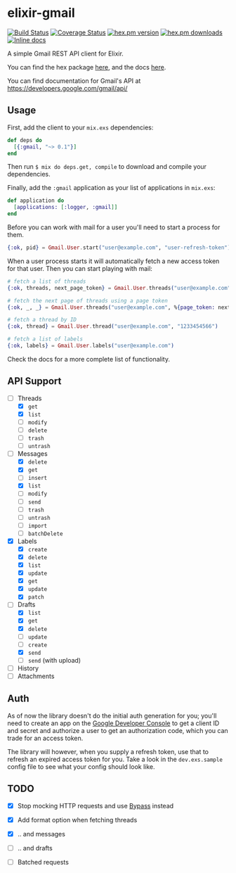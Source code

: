 elixir-gmail 
============
[![Build Status](https://secure.travis-ci.org/craigp/elixir-gmail.png?branch=master "Build Status")](http://travis-ci.org/craigp/elixir-gmail) 
[![Coverage Status](https://coveralls.io/repos/craigp/elixir-gmail/badge.svg?branch=master&service=github)](https://coveralls.io/github/craigp/elixir-gmail?branch=master) 
[![hex.pm version](https://img.shields.io/hexpm/v/gmail.svg)](https://hex.pm/packages/gmail) 
[![hex.pm downloads](https://img.shields.io/hexpm/dt/gmail.svg)](https://hex.pm/packages/gmail)
[![Inline docs](http://inch-ci.org/github/craigp/elixir-gmail.svg?branch=master&style=flat)](http://inch-ci.org/github/craigp/elixir-gmail)

A simple Gmail REST API client for Elixir.

You can find the hex package [here](https://hex.pm/packages/gmail), and the docs [here](http://hexdocs.pm/gmail).

You can find documentation for Gmail's API at https://developers.google.com/gmail/api/

## Usage

First, add the client to your `mix.exs` dependencies:

```elixir
def deps do
  [{:gmail, "~> 0.1"}]
end
```

Then run `$ mix do deps.get, compile` to download and compile your dependencies.

Finally, add the `:gmail` application as your list of applications in `mix.exs`:

```elixir
def application do
  [applications: [:logger, :gmail]]
end
```

Before you can work with mail for a user you'll need to start a process for them.

```elixir
{:ok, pid} = Gmail.User.start("user@example.com", "user-refresh-token")
```

When a user process starts it will automatically fetch a new access token for that user. Then
you can start playing with mail:

```elixir
# fetch a list of threads
{:ok, threads, next_page_token} = Gmail.User.threads("user@example.com") 

# fetch the next page of threads using a page token
{:ok, _, _} = Gmail.User.threads("user@example.com", %{page_token: next_page_token}) 

# fetch a thread by ID
{:ok, thread} = Gmail.User.thread("user@example.com", "1233454566") 

# fetch a list of labels
{:ok, labels} = Gmail.User.labels("user@example.com") 
```

Check the docs for a more complete list of functionality.

## API Support

* [ ] Threads
  * [x] `get`
  * [x] `list`
  * [ ] `modify`
  * [ ] `delete`
  * [ ] `trash`
  * [ ] `untrash`
* [ ] Messages
  * [x] `delete`
  * [x] `get`
  * [ ] `insert`
  * [x] `list`
  * [ ] `modify`
  * [ ] `send`
  * [ ] `trash`
  * [ ] `untrash`
  * [ ] `import`
  * [ ] `batchDelete`
* [x] Labels
  * [x] `create`
  * [x] `delete`
  * [x] `list`
  * [x] `update`
  * [x] `get`
  * [x] `update`
  * [x] `patch`
* [ ] Drafts
  * [x] `list`
  * [x] `get`
  * [x] `delete`
  * [ ] `update`
  * [ ] `create`
  * [x] `send`
  * [ ] `send` (with upload)
* [ ] History
* [ ] Attachments

## Auth

As of now the library doesn't do the initial auth generation for you; you'll
need to create an app on the [Google Developer
Console](https://console.developers.google.com/) to get a client ID and secret
and authorize a user to get an authorization code, which you can trade for an
access token. 

The library will however, when you supply a refresh token, use that to refresh
an expired access token for you. Take a look in the `dev.exs.sample` config
file to see what your config should look like.

## TODO

* [x] Stop mocking HTTP requests and use [Bypass](https://github.com/PSPDFKit-labs/bypass) instead
* [x] Add format option when fetching threads
* [x] .. and messages
* [ ] .. and drafts
* [ ] Batched requests


